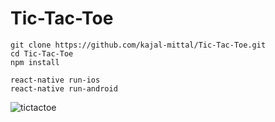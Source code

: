# Tic-Tac-Toe
```
git clone https://github.com/kajal-mittal/Tic-Tac-Toe.git
cd Tic-Tac-Toe
npm install

react-native run-ios
react-native run-android
```

![tictactoe](https://user-images.githubusercontent.com/28338493/54199690-90e04480-44ef-11e9-95f8-0dad0ee0f0ab.gif)
  

